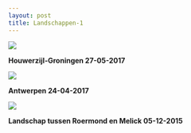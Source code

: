 ```yaml
---
layout: post
title: Landschappen-1
---
```

![](/Mijn-fotoblog/img/IMGP8117.jpg)

**Houwerzijl-Groningen 27-05-2017**

![](/Mijn-fotoblog/img/IMGP8004.-2.jpg)

**Antwerpen 24-04-2017**

![](/Mijn-fotoblog/img/IMGP5799-2.jpg)

**Landschap tussen Roermond en Melick 05-12-2015**
